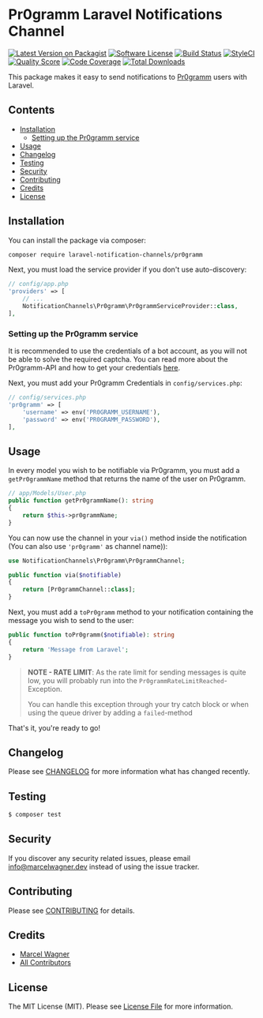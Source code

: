# Pr0gramm Laravel Notifications Channel

[![Latest Version on Packagist](https://img.shields.io/packagist/v/laravel-notification-channels/pr0gramm.svg?style=flat-square)](https://packagist.org/packages/laravel-notification-channels/pr0gramm)
[![Software License](https://img.shields.io/badge/license-MIT-brightgreen.svg?style=flat-square)](LICENSE.md)
[![Build Status](https://img.shields.io/travis/laravel-notification-channels/pr0gramm/master.svg?style=flat-square)](https://travis-ci.org/laravel-notification-channels/pr0gramm)
[![StyleCI](https://styleci.io/repos/:style_ci_id/shield)](https://styleci.io/repos/:style_ci_id)
[![Quality Score](https://img.shields.io/scrutinizer/g/laravel-notification-channels/pr0gramm.svg?style=flat-square)](https://scrutinizer-ci.com/g/laravel-notification-channels/pr0gramm)
[![Code Coverage](https://img.shields.io/scrutinizer/coverage/g/laravel-notification-channels/pr0gramm/master.svg?style=flat-square)](https://scrutinizer-ci.com/g/laravel-notification-channels/pr0gramm/?branch=master)
[![Total Downloads](https://img.shields.io/packagist/dt/laravel-notification-channels/pr0gramm.svg?style=flat-square)](https://packagist.org/packages/laravel-notification-channels/pr0gramm)

This package makes it easy to send notifications to [Pr0gramm](https://pr0gramm.com/) users with Laravel.

## Contents

- [Installation](#installation)
    - [Setting up the Pr0gramm service](#setting-up-the-Pr0gramm-service)
- [Usage](#usage)
- [Changelog](#changelog)
- [Testing](#testing)
- [Security](#security)
- [Contributing](#contributing)
- [Credits](#credits)
- [License](#license)

## Installation

You can install the package via composer:

```bash
composer require laravel-notification-channels/pr0gramm
```

Next, you must load the service provider if you don't use auto-discovery:

```php
// config/app.php
'providers' => [
    // ...
    NotificationChannels\Pr0gramm\Pr0grammServiceProvider::class,
],
```

### Setting up the Pr0gramm service

It is recommended to use the credentials of a bot account, as you will not be able to solve the required captcha. You
can read more about the Pr0gramm-API and how to get your credentials [here](https://github.com/pr0gramm-com/api-docs/).

Next, you must add your Pr0gramm Credentials in `config/services.php`:

```php
// config/services.php
'pr0gramm' => [
	'username' => env('PR0GRAMM_USERNAME'),
	'password' => env('PR0GRAMM_PASSWORD'),
],
```

## Usage

In every model you wish to be notifiable via Pr0gramm, you must add a `getPr0grammName` method that returns the name of
the user on Pr0gramm.

```php
// app/Models/User.php
public function getPr0grammName(): string
{
	return $this->pr0grammName;
}
```

You can now use the channel in your `via()` method inside the notification (You can also use `'pr0gramm'` as channel
name)):

```php
use NotificationChannels\Pr0gramm\Pr0grammChannel;

public function via($notifiable)
{
	return [Pr0grammChannel::class];
}
```

Next, you must add a `toPr0gramm` method to your notification containing the message you wish to send to the user:

```php
public function toPr0gramm($notifiable): string
{
	return 'Message from Laravel';
}
```

> **NOTE - RATE LIMIT**: As the rate limit for sending messages is quite low, you will probably run into
> the `Pr0grammRateLimitReached`-Exception.
>
> You can handle this exception through your try catch block or when using the queue driver by adding a `failed`-method

That's it, you're ready to go!

## Changelog

Please see [CHANGELOG](CHANGELOG.md) for more information what has changed recently.

## Testing

``` bash
$ composer test
```

## Security

If you discover any security related issues, please email info@marcelwagner.dev instead of using the issue tracker.

## Contributing

Please see [CONTRIBUTING](CONTRIBUTING.md) for details.

## Credits

- [Marcel Wagner](https://github.com/Tschucki)
- [All Contributors](../../contributors)

## License

The MIT License (MIT). Please see [License File](LICENSE.md) for more information.
